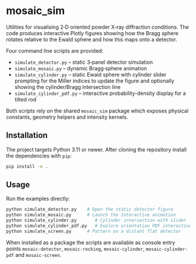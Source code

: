 # mosaic_sim

Utilities for visualising 2‑D oriented powder X‑ray diffraction conditions.
The code produces interactive Plotly figures showing how the Bragg sphere
rotates relative to the Ewald sphere and how this maps onto a detector.

Four command line scripts are provided:

- `simulate_detector.py` – static 3‑panel detector simulation
- `simulate_mosaic.py`  – dynamic Bragg‑sphere animation
- `simulate_cylinder.py` – static Ewald sphere with cylinder slider prompting
  for the Miller indices to update the figure and optionally showing the
  cylinder/Bragg intersection line
- `simulate_cylinder_pdf.py` – interactive probability-density display for a
  tilted rod

Both scripts rely on the shared `mosaic_sim` package which exposes physical
constants, geometry helpers and intensity kernels.

## Installation

The project targets Python 3.11 or newer.  After cloning the repository install
the dependencies with `pip`:

```bash
pip install -e .
```

## Usage

Run the examples directly:

```bash
python simulate_detector.py    # Open the static detector figure
python simulate_mosaic.py      # Launch the interactive animation
python simulate_cylinder.py       # Cylinder intersection with slider
python simulate_cylinder_pdf.py   # Explore orientation PDF interactively
python simulate_screen.py      # Pattern on a distant flat detector
```

When installed as a package the scripts are available as console entry points
`mosaic-detector`, `mosaic-rocking`, `mosaic-cylinder`, `mosaic-cylinder-pdf` and `mosaic-screen`.
